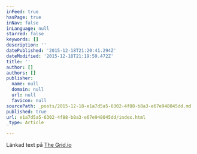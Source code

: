 ```yaml
---
inFeed: true
hasPage: true
inNav: false
inLanguage: null
starred: false
keywords: []
description: ''
datePublished: '2015-12-18T21:20:41.294Z'
dateModified: '2015-12-18T21:19:59.472Z'
title: ''
author: []
authors: []
publisher:
  name: null
  domain: null
  url: null
  favicon: null
sourcePath: _posts/2015-12-18-e1a7d5a5-6302-4f88-b8a3-e67e948045dd.md
published: true
url: e1a7d5a5-6302-4f88-b8a3-e67e948045dd/index.html
_type: Article

---
```

Länkad text på [The Grid.io][0]

[0]: http://www.mlunden.me/